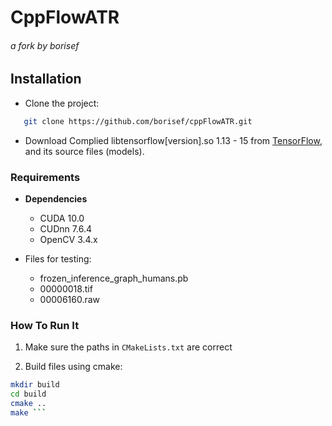 # CppFlowATR
###### a fork by borisef

## Installation

- Clone the project:
```sh
   git clone https://github.com/borisef/cppFlowATR.git
```

- Download Complied libtensorflow[version].so 1.13 - 15 from [TensorFlow](https://www.tensorflow.org/install/lang_c), and its source files (models).


### Requirements

* **Dependencies** 
  * CUDA 10.0
  * CUDnn 7.6.4
  * OpenCV 3.4.x



* Files for testing:
    * frozen_inference_graph_humans.pb
    * 00000018.tif
    * 00006160.raw

### How To Run It

1) Make sure the paths in `CMakeLists.txt` are correct

2) Build files using cmake:
```sh
mkdir build
cd build
cmake ..
make ```